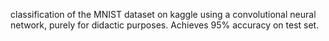 classification of the MNIST dataset on kaggle using a convolutional neural network, purely for didactic purposes. Achieves 95% accuracy on test set.
